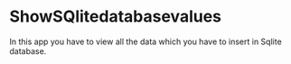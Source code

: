 # ShowSQlitedatabasevalues
In this app you have to view all the data which you have to insert in Sqlite database.
